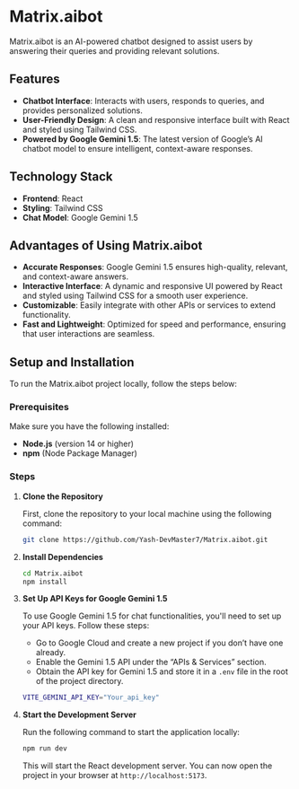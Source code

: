 # Matrix.aibot

Matrix.aibot is an AI-powered chatbot designed to assist users by answering their queries and providing relevant solutions.

## Features

- **Chatbot Interface**: Interacts with users, responds to queries, and provides personalized solutions.
- **User-Friendly Design**: A clean and responsive interface built with React and styled using Tailwind CSS.
- **Powered by Google Gemini 1.5**: The latest version of Google’s AI chatbot model to ensure intelligent, context-aware responses.

## Technology Stack

- **Frontend**: React
- **Styling**: Tailwind CSS
- **Chat Model**: Google Gemini 1.5

## Advantages of Using Matrix.aibot

- **Accurate Responses**: Google Gemini 1.5 ensures high-quality, relevant, and context-aware answers.
- **Interactive Interface**: A dynamic and responsive UI powered by React and styled using Tailwind CSS for a smooth user experience.
- **Customizable**: Easily integrate with other APIs or services to extend functionality.
- **Fast and Lightweight**: Optimized for speed and performance, ensuring that user interactions are seamless.

## Setup and Installation

To run the Matrix.aibot project locally, follow the steps below:

### Prerequisites

Make sure you have the following installed:

- **Node.js** (version 14 or higher)
- **npm** (Node Package Manager)

### Steps

1. **Clone the Repository**

   First, clone the repository to your local machine using the following command:

   ```bash
   git clone https://github.com/Yash-DevMaster7/Matrix.aibot.git
   ```

2. **Install Dependencies**

   ```bash
   cd Matrix.aibot
   npm install
   ```

3. **Set Up API Keys for Google Gemini 1.5**

   To use Google Gemini 1.5 for chat functionalities, you'll need to set up your API keys. Follow these steps:

   - Go to Google Cloud and create a new project if you don’t have one already.
   - Enable the Gemini 1.5 API under the “APIs & Services” section.
   - Obtain the API key for Gemini 1.5 and store it in a `.env` file in the root of the project directory.

   ```bash
   VITE_GEMINI_API_KEY="Your_api_key"
   ```

4. **Start the Development Server**

   Run the following command to start the application locally:

   ```bash
   npm run dev
   ```

   This will start the React development server. You can now open the project in your browser at `http://localhost:5173`.
